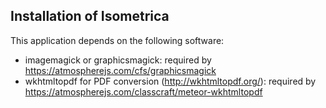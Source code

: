 ## Installation of Isometrica

This application depends on the following software:

* imagemagick or graphicsmagick: required by https://atmospherejs.com/cfs/graphicsmagick
* wkhtmltopdf for PDF conversion (http://wkhtmltopdf.org/): required by https://atmospherejs.com/classcraft/meteor-wkhtmltopdf

